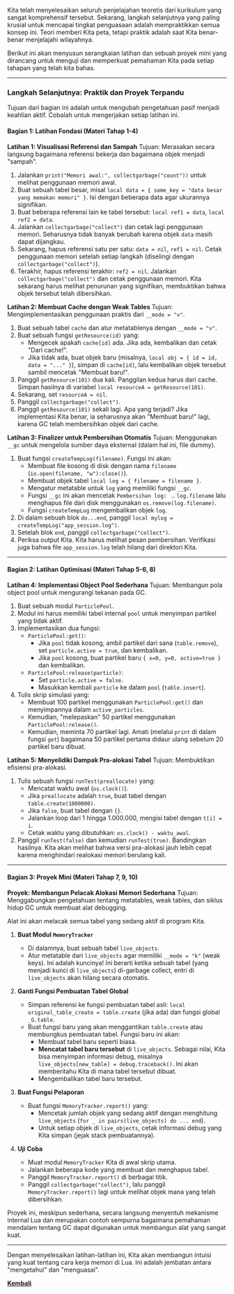Kita telah menyelesaikan seluruh penjelajahan teoretis dari kurikulum yang sangat komprehensif tersebut. Sekarang, langkah selanjutnya yang paling krusial untuk mencapai tingkat penguasaan adalah mempraktikkan semua konsep ini. Teori memberi Kita peta, tetapi praktik adalah saat Kita benar-benar menjelajahi wilayahnya.

Berikut ini akan menyusun serangkaian latihan dan sebuah proyek mini yang dirancang untuk menguji dan memperkuat pemahaman Kita pada setiap tahapan yang telah kita bahas.

---

### **Langkah Selanjutnya: Praktik dan Proyek Terpandu**

Tujuan dari bagian ini adalah untuk mengubah pengetahuan pasif menjadi keahlian aktif. Cobalah untuk mengerjakan setiap latihan ini.

#### **Bagian 1: Latihan Fondasi (Materi Tahap 1-4)**

**Latihan 1: Visualisasi Referensi dan Sampah**
Tujuan: Merasakan secara langsung bagaimana referensi bekerja dan bagaimana objek menjadi "sampah".

1.  Jalankan `print("Memori awal:", collectgarbage("count"))` untuk melihat penggunaan memori awal.
2.  Buat sebuah tabel besar, misal `local data = { some_key = "data besar yang memakan memori" }`. Isi dengan beberapa data agar ukurannya signifikan.
3.  Buat beberapa referensi lain ke tabel tersebut: `local ref1 = data`, `local ref2 = data`.
4.  Jalankan `collectgarbage("collect")` dan cetak lagi penggunaan memori. Seharusnya tidak banyak berubah karena objek `data` masih dapat dijangkau.
5.  Sekarang, hapus referensi satu per satu: `data = nil`, `ref1 = nil`. Cetak penggunaan memori setelah setiap langkah (diselingi dengan `collectgarbage("collect")`).
6.  Terakhir, hapus referensi terakhir: `ref2 = nil`. Jalankan `collectgarbage("collect")` dan cetak penggunaan memori. Kita sekarang harus melihat penurunan yang signifikan, membuktikan bahwa objek tersebut telah dibersihkan.

**Latihan 2: Membuat Cache dengan Weak Tables**
Tujuan: Mengimplementasikan penggunaan praktis dari `__mode = "v"`.

1.  Buat sebuah tabel `cache` dan atur metatablenya dengan `__mode = "v"`.
2.  Buat sebuah fungsi `getResource(id)` yang:
    - Mengecek apakah `cache[id]` ada. Jika ada, kembalikan dan cetak "Dari cache!".
    - Jika tidak ada, buat objek baru (misalnya, `local obj = { id = id, data = "..." }`), simpan di `cache[id]`, lalu kembalikan objek tersebut sambil mencetak "Membuat baru!".
3.  Panggil `getResource(101)` dua kali. Panggilan kedua harus dari cache. Simpan hasilnya di variabel `local resourceA = getResource(101)`.
4.  Sekarang, set `resourceA = nil`.
5.  Panggil `collectgarbage("collect")`.
6.  Panggil `getResource(101)` sekali lagi. Apa yang terjadi? Jika implementasi Kita benar, ia seharusnya akan "Membuat baru!" lagi, karena GC telah membersihkan objek dari cache.

**Latihan 3: Finalizer untuk Pembersihan Otomatis**
Tujuan: Menggunakan `__gc` untuk mengelola sumber daya eksternal (dalam hal ini, file dummy).

1.  Buat fungsi `createTempLog(filename)`. Fungsi ini akan:
    - Membuat file kosong di disk dengan nama `filename` (`io.open(filename, "w"):close()`).
    - Membuat objek tabel `local log = { filename = filename }`.
    - Mengatur metatable untuk `log` yang memiliki fungsi `__gc`.
    - Fungsi `__gc` ini akan mencetak `Pembersihan log: ` .. `log.filename` lalu menghapus file dari disk menggunakan `os.remove(log.filename)`.
    - Fungsi `createTempLog` mengembalikan objek `log`.
2.  Di dalam sebuah blok `do...end`, panggil `local mylog = createTempLog("app_session.log")`.
3.  Setelah blok `end`, panggil `collectgarbage("collect")`.
4.  Periksa output Kita. Kita harus melihat pesan pembersihan. Verifikasi juga bahwa file `app_session.log` telah hilang dari direktori Kita.

---

#### **Bagian 2: Latihan Optimisasi (Materi Tahap 5-6, 8)**

**Latihan 4: Implementasi Object Pool Sederhana**
Tujuan: Membangun pola object pool untuk mengurangi tekanan pada GC.

1.  Buat sebuah modul `ParticlePool`.
2.  Modul ini harus memiliki tabel internal `pool` untuk menyimpan partikel yang tidak aktif.
3.  Implementasikan dua fungsi:
    - `ParticlePool:get()`:
      - Jika `pool` tidak kosong, ambil partikel dari sana (`table.remove`), set `particle.active = true`, dan kembalikan.
      - Jika `pool` kosong, buat partikel baru `{ x=0, y=0, active=true }` dan kembalikan.
    - `ParticlePool:release(particle)`:
      - Set `particle.active = false`.
      - Masukkan kembali `particle` ke dalam `pool` (`table.insert`).
4.  Tulis skrip simulasi yang:
    - Membuat 100 partikel menggunakan `ParticlePool:get()` dan menyimpannya dalam `active_particles`.
    - Kemudian, "melepaskan" 50 partikel menggunakan `ParticlePool:release()`.
    - Kemudian, meminta 70 partikel lagi. Amati (melalui `print` di dalam fungsi `get`) bagaimana 50 partikel pertama didaur ulang sebelum 20 partikel baru dibuat.

**Latihan 5: Menyelidiki Dampak Pra-alokasi Tabel**
Tujuan: Membuktikan efisiensi pra-alokasi.

1.  Tulis sebuah fungsi `runTest(preallocate)` yang:
    - Mencatat waktu awal (`os.clock()`).
    - Jika `preallocate` adalah `true`, buat tabel dengan `table.create(1000000)`.
    - Jika `false`, buat tabel dengan `{}`.
    - Jalankan loop dari 1 hingga 1.000.000, mengisi tabel dengan `t[i] = i`.
    - Cetak waktu yang dibutuhkan: `os.clock() - waktu_awal`.
2.  Panggil `runTest(false)` dan kemudian `runTest(true)`. Bandingkan hasilnya. Kita akan melihat bahwa versi pra-alokasi jauh lebih cepat karena menghindari realokasi memori berulang kali.

---

#### **Bagian 3: Proyek Mini (Materi Tahap 7, 9, 10)**

**Proyek: Membangun Pelacak Alokasi Memori Sederhana**
Tujuan: Menggabungkan pengetahuan tentang metatables, weak tables, dan siklus hidup GC untuk membuat alat debugging.

Alat ini akan melacak semua tabel yang sedang aktif di program Kita.

1.  **Buat Modul `MemoryTracker`**

    - Di dalamnya, buat sebuah tabel `live_objects`.
    - Atur metatable dari `live_objects` agar memiliki `__mode = "k"` (weak keys). Ini adalah kuncinya! Ini berarti ketika sebuah tabel (yang menjadi kunci di `live_objects`) di-garbage collect, entri di `live_objects` akan hilang secara otomatis.

2.  **Ganti Fungsi Pembuatan Tabel Global**

    - Simpan referensi ke fungsi pembuatan tabel asli: `local original_table_create = table.create` (jika ada) dan fungsi global `_G.table`.
    - Buat fungsi baru yang akan menggantikan `table.create` atau membungkus pembuatan tabel. Fungsi baru ini akan:
      - Membuat tabel baru seperti biasa.
      - **Mencatat tabel baru tersebut** di `live_objects`. Sebagai nilai, Kita bisa menyimpan informasi debug, misalnya `live_objects[new_table] = debug.traceback()`. Ini akan memberitahu Kita di mana tabel tersebut dibuat.
      - Mengembalikan tabel baru tersebut.

3.  **Buat Fungsi Pelaporan**

    - Buat fungsi `MemoryTracker.report()` yang:
      - Mencetak jumlah objek yang sedang aktif dengan menghitung `live_objects` (`for _ in pairs(live_objects) do ... end`).
      - Untuk setiap objek di `live_objects`, cetak informasi debug yang Kita simpan (jejak stack pembuatannya).

4.  **Uji Coba**
    - Muat modul `MemoryTracker` Kita di awal skrip utama.
    - Jalankan beberapa kode yang membuat dan menghapus tabel.
    - Panggil `MemoryTracker.report()` di berbagai titik.
    - Panggil `collectgarbage("collect")`, lalu panggil `MemoryTracker.report()` lagi untuk melihat objek mana yang telah dibersihkan.

Proyek ini, meskipun sederhana, secara langsung menyentuh mekanisme internal Lua dan merupakan contoh sempurna bagaimana pemahaman mendalam tentang GC dapat digunakan untuk membangun alat yang sangat kuat.

---

Dengan menyelesaikan latihan-latihan ini, Kita akan membangun intuisi yang kuat tentang cara kerja memori di Lua. Ini adalah jembatan antara "mengetahui" dan "menguasai".

**[Kembali][1]**

[1]: ../README.md
